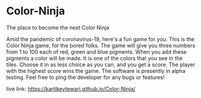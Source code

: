 # Color-Ninja
The place to become the next Color Ninja

Amid the pandemic of coronavirus-19, here's a fun game for you. This is the Color Ninja game, for the bored folks. The game will give you three numbers from 1 to 100 each of red, green and blue pigments. When you add these pigments a color will be made. It is one of the colors that you see in the tiles. Choose it in as less choice as you can, and you get a score. The player with the highest score wins the game. The software is presently in alpha testing. Feel free to ping the developer for any bugs or features!

live link: https://kartikeytewari.github.io/Color-Ninja/
